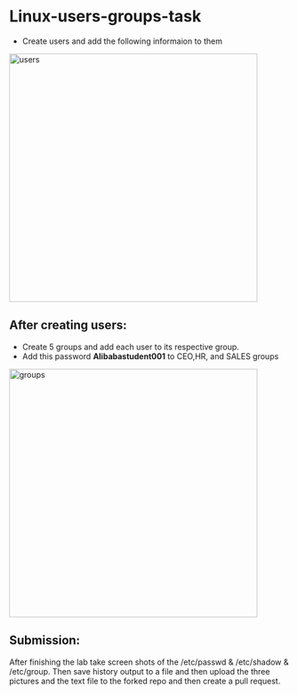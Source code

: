 # Linux-users-groups-task

- Create users and add the following informaion to them

<img width="446" alt="users" src="https://user-images.githubusercontent.com/122549289/213204793-56a86de2-b13b-49fd-b823-e98651789103.PNG">

## After creating users:
  - Create 5 groups and add each user to its respective group.
  - Add this password **Alibabastudent001** to CEO,HR, and SALES groups 
 
  <img width="446" alt="groups" src="https://user-images.githubusercontent.com/122549289/213204870-c2d2e747-3248-4493-844f-e5620d7995aa.PNG">

## Submission:

After finishing the lab take screen shots of the /etc/passwd & /etc/shadow & /etc/group. Then save history output to a file and then upload the three pictures and the text file to the forked repo and then create a pull request. 


